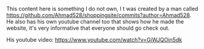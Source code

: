 This content here is something I do not own, I t was created by a man called https://github.com/Ahmad528/shoppingsite/commits?author=Ahmad528.
He also has his own youtube channel too that shows how he made the website, it's very informative that everyone should go check out.

His youtube video: https://www.youtube.com/watch?v=GiWJQOin5dk
